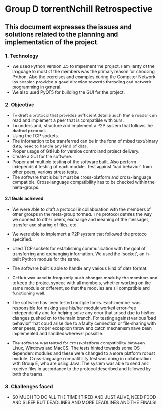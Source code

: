 <!---
Contents: about organization of the work, technology, etc
* compared to your objectives: what works, what does not work yet
* the difficulties you faced
* the lessons you learned
* what you would keep for next time
* what you would do differently
-->

# Group D torrentNchill Retrospective
## This document expresses the issues and solutions related to the planning and implementation of the project.

### 1. Technology
* We used Python Version 3.5 to implement the project. Familiarity of the language to most of the members was the primary reason for choosing Python. Also the exercises and examples during the Computer Network lab session provided a good direction towards threading and network programming in general. 
* We also used PyQT5 for building the GUI for the project.

### 2. Objective
* To draft a protocol that provides sufficient details such that a reader can read and implement a peer that is compatible with ours.
* To understand, structure and implement a P2P system that follows the drafted protocol. 
* Using the TCP sockets.
* The information to be transferred can be in the form of mixed text/binary data, need to handle any kind of data.
* Proper usage of GitHub for version control and project delivery.
* Create a GUI for the software.
* Proper and multiple testing of the software built. Also perform independent testing of each module. Test against 'bad behavior' from other peers, various stress tests.
* The software that is built must be cross-platform and cross-language compatible. Cross-language compatibility has to be checked within the meta-groups.

#### 2.1 Goals achieved
* We were able to draft a protocol in collaboration with the members of other groups in the meta-group formed. The protocol defines the way we connect to other peers, exchange and meaning of the messages, transfer and sharing of files, etc. 
* We were able to implement a P2P system that followed the protocol specified. 
* Used TCP sockets for establishing communication with the goal of transferring and exchanging information. We used the 'socket', an in-built Python module for the same.

* The software built is able to handle any various kind of data format.

* GitHub was used to frequently push changes made by the members and to keep the project synced with all members, whether working on the same module or different, so that the modules are all compatible and functioning well.
* The software has been tested multiple times. Each member was responsible for making sure his/her module worked error-free independently and for helping solve any error that arised due to his/her changes pushed on to the main branch. 
 For testing against various 'bad behavior' that could arise due to a faulty connection or file-sharing with other peers, proper exception throw and catch mechanism have been implemented and handled wherever possible.
* The software was tested for cross-platform compatibility between Linux, Windows and MacOS. The tests hinted towards some OS dependent modules and these were changed to a more platform robust module.
 Cross-language compatibility test was doing in collaboration with Group E, who are using Java. The system was able to send and receive files in accordance to the protocol described and followed by both the teams.
 
### 3. Challenges faced
* SO MUCH TO DO ALL THE TIME!! TIRED AND JUST ALIVE, NEED FOOD AND SLEEP BUT DEADLINES AND MORE DEADLINES AND THE FINALS!
